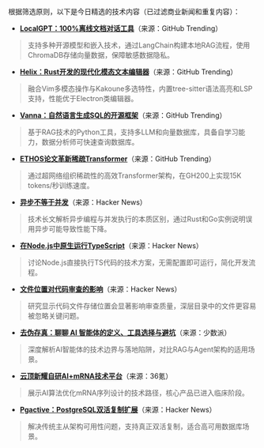 根据筛选原则，以下是今日精选的技术内容（已过滤商业新闻和重复内容）：

- **[LocalGPT：100%离线文档对话工具](https://github.com/PromtEngineer/localGPT)**（来源：GitHub Trending）  
> 支持多种开源模型和嵌入技术，通过LangChain构建本地RAG流程，使用ChromaDB存储向量数据，保障敏感数据隐私。

- **[Helix：Rust开发的现代化模态文本编辑器](https://github.com/helix-editor/helix)**（来源：GitHub Trending）  
> 融合Vim多模态操作与Kakoune多选特性，内置tree-sitter语法高亮和LSP支持，性能优于Electron类编辑器。

- **[Vanna：自然语言生成SQL的开源框架](https://github.com/vanna-ai/vanna)**（来源：GitHub Trending）  
> 基于RAG技术的Python工具，支持多LLM和向量数据库，具备自学习能力，数据分析师可快速查询数据库。

- **[ETHOS论文革新稀疏Transformer](https://github.com/wrmedford/ETHOS)**（来源：GitHub Trending）  
> 通过超网络组织稀疏性的高效Transformer架构，在GH200上实现15K tokens/秒训练速度。

- **[异步不等于并发](https://news.ycombinator.com/item?id=44608754)**（来源：Hacker News）  
> 技术长文解析异步编程与并发执行的本质区别，通过Rust和Go实例说明误用异步可能导致性能下降。

- **[在Node.js中原生运行TypeScript](https://news.ycombinator.com/item?id=44597966)**（来源：Hacker News）  
> 讨论Node.js直接执行TS代码的技术方案，无需配置即可运行，简化开发流程。

- **[文件位置对代码审查的影响](https://news.ycombinator.com/item?id=44596327)**（来源：Hacker News）  
> 研究显示代码文件存储位置会显著影响审查质量，深层目录中的文件更容易被忽略关键问题。

- **[去伪存真：聊聊 AI 智能体的定义、工具选择与避坑](https://sspai.com/post/101085)**（来源：少数派）  
> 深度解析AI智能体的技术边界与落地陷阱，对比RAG与Agent架构的适用场景。

- **[云顶新耀自研AI+mRNA技术平台](https://36kr.com/p/3384190564760577)**（来源：36氪）  
> 展示AI算法优化mRNA序列设计的技术路径，核心产品已进入临床阶段。

- **[Pgactive：PostgreSQL双活复制扩展](https://news.ycombinator.com/item?id=44580257)**（来源：Hacker News）  
> 解决传统主从架构可用性问题，支持真正双活复制，适合高可用数据库场景。